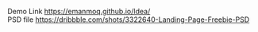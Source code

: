 Demo Link https://emanmoq.github.io/Idea/
<br>
PSD file https://dribbble.com/shots/3322640-Landing-Page-Freebie-PSD
